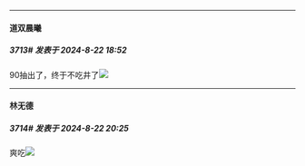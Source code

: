 ﻿
*****

####  道双晨曦  
##### 3713#       发表于 2024-8-22 18:52

90抽出了，终于不吃井了<img src="https://static.saraba1st.com/image/smiley/face2017/140.png" referrerpolicy="no-referrer">


*****

####  林无德  
##### 3714#       发表于 2024-8-22 20:25

爽吃<img src="https://static.saraba1st.com/image/smiley/face2017/057.png" referrerpolicy="no-referrer">

